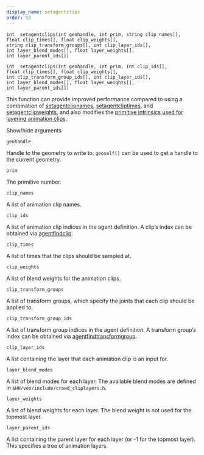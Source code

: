 ```yaml
---
display_name: setagentclips
order: 53
---
```

`int  setagentclips(int geohandle, int prim, string clip_names[], float clip_times[], float clip_weights[], string clip_transform_groups[], int clip_layer_ids[], int layer_blend_modes[], float layer_weights[], int layer_parent_ids[])`

`int  setagentclips(int geohandle, int prim, int clip_ids[], float clip_times[], float clip_weights[], int clip_transform_group_ids[], int clip_layer_ids[], int layer_blend_modes[], float layer_weights[], int layer_parent_ids[])`

This function can provide improved performance compared to using a combination of [setagentclipnames](setagentclipnames.html "Sets the current animation clips for an agent primitive."), [setagentcliptimes](setagentcliptimes.html "Sets the current times for an agent primitive’s animation clips."), and [setagentclipweights](setagentclipweights.html "Sets the blend weights for an agent primitive’s animation clips."), and also modifies the [primitive intrinsics used for layering animation clips](../../crowds/agents.html#currentclips).

Show/hide arguments

`geohandle`

Handle to the geometry to write to. `geoself()` can be used to get a handle to the current geometry.

`prim`

The primitive number.

`clip_names`

A list of animation clip names.

`clip_ids`

A list of animation clip indices in the agent definition.
A clip’s index can be obtained via [agentfindclip](agentfindclip.html "Finds the index of a clip in an agent’s definition.").

`clip_times`

A list of times that the clips should be sampled at.

`clip_weights`

A list of blend weights for the animation clips.

`clip_transform_groups`

A list of transform groups, which specify the joints that each clip should be applied to.

`clip_transform_group_ids`

A list of transform group indices in the agent definition.
A transform group’s index can be obtained via [agentfindtransformgroup](agentfindtransformgroup.html "Finds the index of a transform group in an agent’s definition.").

`clip_layer_ids`

A list containing the layer that each animation clip is an input for.

`layer_blend_modes`

A list of blend modes for each layer. The available blend modes are defined in `$HH/vex/include/crowd_cliplayers.h`.

`layer_weights`

A list of blend weights for each layer. The blend weight is not used for the topmost layer.

`layer_parent_ids`

A list containing the parent layer for each layer (or -1 for the topmost layer). This specifies a tree of animation layers.

